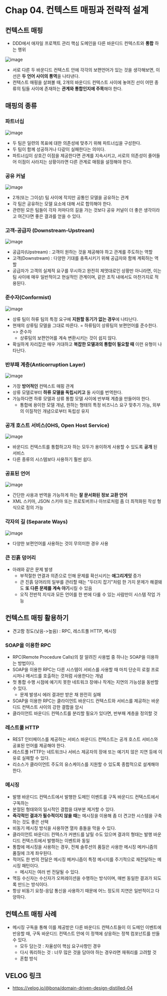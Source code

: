 # Chap 04. 컨텍스트 매핑과 전략적 설계 

## 컨텍스트 매핑 
- DDD에서 애자일 프로젝트 관리 핵심 도메인을 다른 바운디드 컨텍스트와 **통합** 하는 행위

![image](https://github.com/boboram/TIL/assets/14108487/6582b8ef-cbf0-4bf7-ad5a-1881c91661f6)

- 서로 다른 두 바운디드 컨텍스트 안에 각각의 보편언어가 있는 것을 생각해보면, 이 선은 **두 언어 사이의 통역**을 나타낸다.
- 컨텍스트 매핑을 살펴볼 때, 2개의 바운디드 컨텍스트 사이에 놓여진 선이 어떤 종류의 팀들 사이에 존재하는 **관계와 통합인지에 주목**해야 한다.

## 매핑의 종류 


### 파트너십 

![image](https://github.com/boboram/TIL/assets/14108487/c4f24141-cd7b-43cf-954b-b1c5ee7dabea)

- 두 팀은 일련의 목표에 대한 의존성에 맞추기 위해 파트너십을 구성한다.
- 두 팀이 함께 성공하거나 다같이 실패한다는 의미다.
- 파트너십이 상호간 이점을 제공한다면 관계를 지속시키고, 서로의 의존성이 줄어들어 이점이 사라지는 상황이라면 다른 관계로 매핑을 설정해야 한다.

### 공유 커널

![image](https://github.com/boboram/TIL/assets/14108487/9765da3b-912f-4c2a-89ca-2513115c9cd3)

- 2개(또는 그이상) 팀 사이에 작지만 공통인 모델을 공유하는 관계
- 각 팀은 공유하는 모델 요소에 대해 서로 합의해야 한다.
- 관련된 모든 팀들이 각자 저마다의 길을 가는 것보다 공유 커널이 더 좋은 생각이라고 여긴다면 좋은 결과를 얻을 수 있다.

### 고객-공급자 (Downstream-Upstream)

![image](https://github.com/boboram/TIL/assets/14108487/6f05ab7c-5577-4013-9321-cbf6d2dee57c)

- 공급자(Upstream) : 고객이 원하는 것을 제공해야 하고 관계를 주도하는 역할
- 고객(Downstream) : 다양한 기대를 충족시키기 위해 공급자와 함께 계획하는 역할
- 공급자가 고객의 실제적 요구를 무시하고 완전히 제멋대로인 상황만 아니라면, 이는 팀 사이에 매우 일반적이고 현실적인 관계이며, 같은 조직 내에서도 마찬가지로 적용된다.

### 준수자(Conformist) 

![image](https://github.com/boboram/TIL/assets/14108487/f95b9ba5-2624-4430-a4c7-323b01ecff1a)

- 상류 팀이 하류 팀의 특정 요구에 **지원할 동기가 없는 경우**에 나타난다.
- 현재의 상류팀 모델을 그대로 따른다. = 하류팀이 상류팀의 보편언어를 준수한다. => 준수자 
  - 상류팀의 보편언어를 계속 변환시키는 것이 쉽지 않다.
- 확실하게 자리잡은 매우 거대하고 **복잡한 모델과의 통합이 필요할 때** 이런 유형이 나타난다.

### 반부패 계층(Anticorruption Layer) 

![image](https://github.com/boboram/TIL/assets/14108487/970009fe-663a-4796-b58e-744ea4737309)

- 가장 **방어적인** 컨텍스트 매핑 관계
- 상류 모델로부터 **하류 모델을 독립시키고** 둘 사이를 번역한다.
- 가능하다면 하류 모델과 상류 통합 모델 사이에 반부패 계층을 만들어야 한다.
  - 통합에 용이한 모델 개념, 원하는 형태의 특정 비즈니스 요구 맞추기 가능, 외부의 이질적인 개념으로부터 독립성 유지
 
### 공개 호스트 서비스(OHS, Open Host Service)

![image](https://github.com/boboram/TIL/assets/14108487/53005b29-355d-4ea0-860a-d686bd25139d)

- 바운디드 컨텍스트를 통합하고자 하는 모두가 용이하게 사용할 수 있도록 **공개** 된 서비스
- 다른 종류의 시스템보다 사용하기 훨씬 쉽다.

### 공표된 언어

![image](https://github.com/boboram/TIL/assets/14108487/c6012056-ef89-4227-b5ad-99e6319def05)

- 간단한 사용과 번역을 가능하게 하는 **잘 문서화된 정보 교환 언어**
- XML 스키마, JSON 스키마 또는 프로토버프나 아브로처럼 좀 더 최적화된 작성 형식으로 정의 가능

### 각자의 길 (Separate Ways)

![image](https://github.com/boboram/TIL/assets/14108487/e15aa6ef-72f6-4b23-85be-25e251430ea5)

- 다양한 보편언어를 사용하는 것이 무의미한 경우 사용 

### 큰 진흙 덩어리 
- 아래와 같은 문제 발생
  - 부적절한 연결과 의존으로 인해 문제를 확산시키는 **애그리게잇** 증가
  - 큰 진흙 덩어리의 일부를 관리할 때는 "두더지 잡기"처럼 한 가지 문제가 해결돼도 **또 다른 문제를 계속 야기**시킬 수 있음
  - 오직 전반적 지식과 모든 언어를 한 번에 다룰 수 있는 사람만이 시스템 작업 가능

## 컨텍스트 매핑 활용하기 
- 견고함 정도(낮음->높음) : RPC, 레스트풀 HTTP, 메시징

### SOAP을 이용한 RPC 
- RPC(Remote Procedure Calls)의 잘 알려진 사용법 중 하나는 SOAP을 이용하는 방법이다.
- SOAP을 이용한 RPC는 다른 시스템이 서비스를 사용할 때 마치 단순히 로컬 프로시저나 메서드를 호출하는 것처럼 사용한다는 개념
- 첫 통합 수행 시점에 예기치 못한 네트워크 장애나 작게는 지연의 가능성을 동반할 수 있다.
  - 문제 발생시 에러 결과만 받은 채 완전히 실패 
- SOAP을 이용한 RPC는 클라이언트 바운디드 컨텍스트와 서비스를 제공하는 바운디드 컨텍스트 사이의 강한 결합을 암시 
- 클라이언트 바운디드 컨텍스트를 분리할 필요가 있다면, 반부패 계층을 정의할 것

### 레스트풀 HTTP 
- REST 인터페이스를 제공하는 서비스 바운디드 컨텍스트는 공개 호스트 서비스와 공표된 언어를 제공해야 한다.
- 레스트풀 HTTP는 네트워크나 서비스 제공자의 장애 또는 예기치 않은 지연 등에 이유로 실패할 수 있다.
- 리소스가 클라이언트 주도의 유스케이스를 지원할 수 있도록 종합적으로 설계해야 한다.

### 메시징 
- 발행 바운디드 컨텍스트에서 발행한 도메인 이벤트를 구독 바운디드 컨텍스트에서 구독하는
- 분절된 형태와의 일시적인 결합을 대부분 제거할 수 있다.
- **즉각적인 결과가 필수적이지 않을 때**는 메시징을 이용해 좀 더 견고한 시스템을 구축하는 것도 좋은 선택
- 비동기 메시징 방식을 사용하면 열차 충돌을 막을 수 있다.
- 클라이언트 바운디드 컨텍스가 커맨드를 날릴 수도 있으며 결과의 형태는 발행 바운디드 컨텍스트에서 발행하는 이벤트와 동일
- 통합에 메시징을 사용하는 경우, 전체 솔루션의 품질은 사용한 메시징 메커니즘의 품질에 크게 좌우된다.
- 적어도 한 번의 전달은 메시징 메커니즘이 특정 메시지를 주기적으로 재전달하는 메시징 패턴이다.
  - 메시지는 여러 번 전달될 수 있다.
- 멱등 수신자는 수신자가 오퍼레이션을 수행하는 방식이며, 매번 동일한 결과가 되도록 만드는 방식이다.
- 항상 비동기 요청-응답 통신을 사용하기 때문에 어느 정도의 지연은 일반적이고 다양하다.

## 컨텍스트 매핑 사례 
- 메시징 구독을 통해 이를 제공받은 다른 바운디드 컨텍스트들이 이 도메인 이벤트에 반응할 때, 구독 바운디드 컨텍스트 안에 이 정책에 상응하는 정책 컴포넌트를 만들 수 있다.
  - 모두 담는것 : 자율성이 핵심 요구사항인 경우
  - 다시 쿼리하는 것 : 너무 많은 것을 담아야 하는 경우라면 재쿼리를 고려할 것
  - 혼합 방식
 
## VELOG 링크
- https://velog.io/@bona/domain-driven-design-distilled-04
